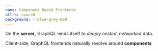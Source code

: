 ```yaml
---
name: Component Based Frontends
attrs: spaced
background: --blue-grey-900
---
```


On the **server**, GraphQL lends itself to *deeply nested*, *networked* data.

<section reveal>

Client-side, GraphQL frontends naturally revolve around **components**

</section>

